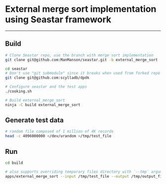 # External merge sort implementation using Seastar framework
* * *

## Build

```sh
# Clone Seastar repo, use the branch with merge sort implementation
git clone git@github.com:ManManson/seastar.git -b external_merge_sort

cd seastar
# Don't use "git submodule" since it breaks when used from forked repo
git clone git@github.com:scylladb/dpdk

# Configure seastar and the test apps
./cooking.sh

# Build external_merge_sort
ninja -C build external_merge_sort
```

## Generate test data

```sh
# random file composed of 1 million of 4K records
head -c 4096000000 </dev/urandom >/tmp/test_file
```

## Run

```sh
cd build

# also supports overriding temporary files directory with `--tmp` argument
apps/external_merge_sort --input /tmp/test_file --output /tmp/output_file
```
